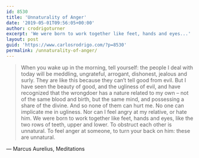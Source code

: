 ```yaml
---
id: 8530
title: 'Unnaturality of Anger'
date: '2019-05-01T09:56:05+00:00'
author: crodrigoturner
excerpt: 'We were born to work together like feet, hands and eyes...'
layout: post
guid: 'https://www.carlosrodrigo.com/?p=8530'
permalink: /unnaturality-of-anger/
---
```


> When you wake up in the morning, tell yourself: the people I deal with today will be meddling, ungrateful, arrogant, dishonest, jealous and surly. They are like this because they can’t tell good from evil. But I have seen the beauty of good, and the ugliness of evil, and have recognized that the wrongdoer has a nature related to my own – not of the same blood and birth, but the same mind, and possessing a share of the divine. And so none of them can hurt me. No one can implicate me in ugliness. Nor can I feel angry at my relative, or hate him. We were born to work together like feet, hands and eyes, like the two rows of teeth, upper and lower. To obstruct each other is unnatural. To feel anger at someone, to turn your back on him: these are unnatural.

― Marcus Aurelius, Meditations